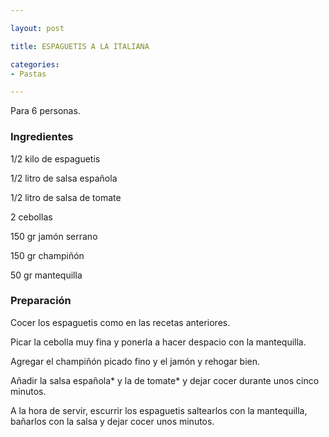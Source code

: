 ```yaml
---

layout: post

title: ESPAGUETIS A LA ITALIANA

categories:
- Pastas

---
```


Para 6 personas.

<h3>Ingredientes</h3>

1/2 kilo de espaguetis

1/2 litro de salsa española

1/2 litro de salsa de tomate

2 cebollas

150 gr jamón serrano

150 gr champiñón

50 gr mantequilla

<h3>Preparación</h3>

Cocer los espaguetis como en las recetas anteriores.

Picar la cebolla muy fina y ponerla a hacer despacio con la mantequilla.

Agregar el champiñón picado fino y el jamón y rehogar bien.

Añadir la salsa española* y la de tomate* y dejar cocer durante unos cinco minutos.

A la hora de servir, escurrir los espaguetis saltearlos con la mantequilla, bañarlos con la salsa y dejar cocer unos minutos.

